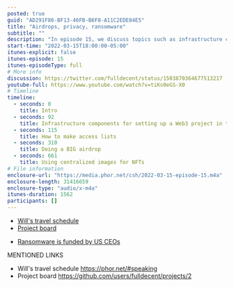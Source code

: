 ```yaml
---
posted: true
guid: "AD291F86-BF13-46FB-B6F8-A11C2EDE84E5"
title: "Airdrops, privacy, ransomware"
subtitle: ""
description: "In episode 15, we discuss topics such as infrastructure components for setting up a Web3 project in the enterprise, making access lists, doing a big airdrop, using centralized images for NFTs, using indexers for NFTs, doxing private information on the blockchain, crypto supporting ransomware, and how to get your first open-source commit into the Solidity project."
start-time: "2022-03-15T18:00:00-05:00"
itunes-explicit: false
itunes-episode: 15
itunes-episodeType: full
# More info
discussion: https://twitter.com/fulldecent/status/1503870364677513217
youtube-full: https://www.youtube.com/watch?v=tiKs0eGS-X0
# Timeline
timeline:
  - seconds: 0
    title: Intro
  - seconds: 92
    title: Infrastructure components for setting up a Web3 project in the enterprise
  - seconds: 115
    title: How to make access lists
  - seconds: 310
    title: Doing a BIG airdrop
  - seconds: 661
    title: Using centralized images for NFTs
# File information
enclosure-url: "https://media.phor.net/csh/2022-03-15-episode-15.m4a"
enclosure-length: 31416659
enclosure-type: "audio/x-m4a"
itunes-duration: 1562
participants: []
---
```


- [Will's travel schedule](https://phor.net/#speaking)
- [Project board](https://github.com/users/fulldecent/projects/2)

<!--end of quick notes-->

- [Ransomware is funded by US CEOs](https://www.youtube.com/watch?v=nGmGYfV2UdE&list=PLaMigeN8Exx-ChNPpO-j6pFQ3F8oJWrBN&index=1)

MENTIONED LINKS

- Will's travel schedule https://phor.net/#speaking
- Project board https://github.com/users/fulldecent/projects/2